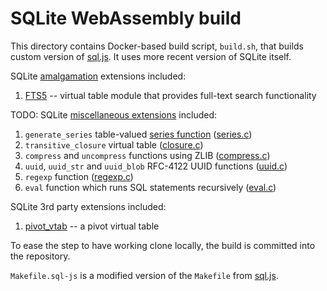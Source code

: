 # SQLite WebAssembly build

This directory contains Docker-based build script, `build.sh`, that builds
custom version of [sql.js][1]. It uses more recent version of SQLite itself.

SQLite [amalgamation][2] extensions included:

1. [FTS5][4] -- virtual table module that provides full-text search
   functionality

TODO: SQLite [miscellaneous extensions][3] included:

1. `generate_series` table-valued [series function][6] ([series.c][7])
2. `transitive_closure` virtual table ([closure.c][8])
3. `compress` and `uncompress` functions using ZLIB ([compress.c][9])
4. `uuid`, `uuid_str` and `uuid_blob` RFC-4122 UUID functions ([uuid.c][10])
5. `regexp` function ([regexp.c][11])
6. `eval` function which runs SQL statements recursively ([eval.c][12])

SQLite 3rd party extensions included:

1. [pivot_vtab][5] -- a pivot virtual table

To ease the step to have working clone locally, the build is committed into
the repository.

`Makefile.sql-js` is a modified version of the `Makefile` from [sql.js][1].

[1]:  https://github.com/sql-js/sql.js
[2]:  https://sqlite.org/amalgamation.html
[3]:  https://www.sqlite.org/src/dir?ci=trunk&name=ext/misc
[4]:  https://sqlite.org/fts5.html
[5]:  https://github.com/jakethaw/pivot_vtab
[6]:  https://sqlite.org/series.html
[7]:  https://sqlite.org/src/file/ext/misc/series.c
[8]:  https://sqlite.org/src/file/ext/misc/closure.c
[9]:  https://sqlite.org/src/file/ext/misc/compress.c
[10]: https://sqlite.org/src/file/ext/misc/uuid.c
[11]: https://sqlite.org/src/file/ext/misc/regexp.c
[12]: https://sqlite.org/src/file/ext/misc/eval.c
